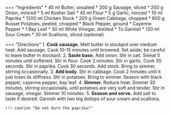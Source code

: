 === "Ingredients"
    * 45 ml Butter, unsalted
    * 200 g Sausage, sliced
    * 200 g Onion, minced
    * 5 ml Kosher Salt
    * 45 ml Flour
    * 5 g Garlic, minced
    * 10 ml Paprika
    * 1200 ml Chicken Stock
    * 200 g Green Cabbage, chopped
    * 600 g Russet Potatoes, peeled, chopped
    * Black Pepper, ground
    * Cayenne Pepper
    * 1 Bay Leaf
    * 30 ml White Vinegar, distilled
    * To Garnish
        * 120 ml Sour Cream
        * 30 ml Scallions, sliced (optional)

=== "Directions"
    1. **Cook sausage.** Melt butter in stockpot over medium heat. Add sausage. Cook 10-15 minutes until browned. Set aside; be careful to leave butter in stockpot.
    2. **Saute base.** Add onion. Stir in salt. Sweat 5 minutes until softened. Stir in flour. Cook 2 minutes. Stir in garlic. Cook 30 seconds. Stir in paprika. Cook 30 seconds. Add stock. Bring to simmer, stirring occasionally.
    3. **Add body.**  Stir in cabbage. Cook 2 minutes until it just loses its stiffness. Stir in potatoes. Bring to simmer. Season with black pepper, cayenne pepper, bay leaf.
    4. **Simmer.** Reduce heat. Simmer 30 minutes, stirring occasionally, until potatoes are very soft and tender. Stir in sausage, vinegar. Simmer 10 minutes.
    5. **Season and serve.** Add salt to taste if desired. Garnish with two big dollops of sour cream and scallions.

    !!! caution "Do not burn the paprika!"

[^1]:
    Mitzewich, John. ["Hungarian Potato and Sausage Soup – Comfortarian Cuisine."](https://foodwishes.blogspot.com/2020/03/hungarian-potato-and-sausage-soup.html) *Food Wishes.* 20 March 2020. Accessed November 2020.
